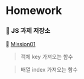 # Homework

### 📁 JS 과제 저장소

📑 [Mission01](https://github.com/yzz2y/js-homework/blob/main/md/mission01.md)

> 객체 key 가져오는 함수

> 배열 index 가져오는 함수
